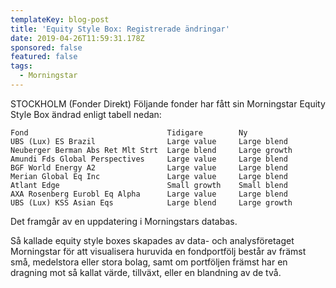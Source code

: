 ```yaml
---
templateKey: blog-post
title: 'Equity Style Box: Registrerade ändringar'
date: 2019-04-26T11:59:31.178Z
sponsored: false
featured: false
tags:
  - Morningstar
---
```

STOCKHOLM (Fonder Direkt) Följande fonder har fått sin Morningstar Equity Style Box ändrad enligt tabell nedan:

```
Fond                               Tidigare        Ny          
UBS (Lux) ES Brazil                Large value     Large blend 
Neuberger Berman Abs Ret Mlt Strt  Large blend     Large growth
Amundi Fds Global Perspectives     Large value     Large blend 
BGF World Energy A2                Large value     Large blend 
Merian Global Eq Inc               Large value     Large blend 
Atlant Edge                        Small growth    Small blend 
AXA Rosenberg Eurobl Eq Alpha      Large value     Large blend 
UBS (Lux) KSS Asian Eqs            Large blend     Large growth
```
Det framgår av en uppdatering i Morningstars databas.

Så kallade equity style boxes skapades av data- och analysföretaget Morningstar för att visualisera huruvida en fondportfölj består av främst små, medelstora eller stora bolag, samt om portföljen främst har en dragning mot så kallat värde, tillväxt, eller en blandning av de två.
